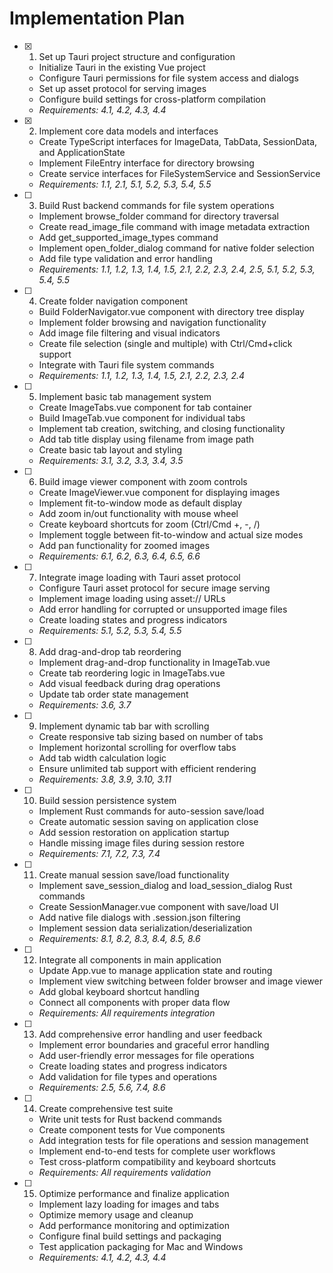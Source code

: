 # Implementation Plan

- [x] 1. Set up Tauri project structure and configuration
  - Initialize Tauri in the existing Vue project
  - Configure Tauri permissions for file system access and dialogs
  - Set up asset protocol for serving images
  - Configure build settings for cross-platform compilation
  - _Requirements: 4.1, 4.2, 4.3, 4.4_

- [x] 2. Implement core data models and interfaces
  - Create TypeScript interfaces for ImageData, TabData, SessionData, and ApplicationState
  - Implement FileEntry interface for directory browsing
  - Create service interfaces for FileSystemService and SessionService
  - _Requirements: 1.1, 2.1, 5.1, 5.2, 5.3, 5.4, 5.5_

- [ ] 3. Build Rust backend commands for file system operations
  - Implement browse_folder command for directory traversal
  - Create read_image_file command with image metadata extraction
  - Add get_supported_image_types command
  - Implement open_folder_dialog command for native folder selection
  - Add file type validation and error handling
  - _Requirements: 1.1, 1.2, 1.3, 1.4, 1.5, 2.1, 2.2, 2.3, 2.4, 2.5, 5.1, 5.2, 5.3, 5.4, 5.5_

- [ ] 4. Create folder navigation component
  - Build FolderNavigator.vue component with directory tree display
  - Implement folder browsing and navigation functionality
  - Add image file filtering and visual indicators
  - Create file selection (single and multiple) with Ctrl/Cmd+click support
  - Integrate with Tauri file system commands
  - _Requirements: 1.1, 1.2, 1.3, 1.4, 1.5, 2.1, 2.2, 2.3, 2.4_

- [ ] 5. Implement basic tab management system
  - Create ImageTabs.vue component for tab container
  - Build ImageTab.vue component for individual tabs
  - Implement tab creation, switching, and closing functionality
  - Add tab title display using filename from image path
  - Create basic tab layout and styling
  - _Requirements: 3.1, 3.2, 3.3, 3.4, 3.5_

- [ ] 6. Build image viewer component with zoom controls
  - Create ImageViewer.vue component for displaying images
  - Implement fit-to-window mode as default display
  - Add zoom in/out functionality with mouse wheel
  - Create keyboard shortcuts for zoom (Ctrl/Cmd +, -, /)
  - Implement toggle between fit-to-window and actual size modes
  - Add pan functionality for zoomed images
  - _Requirements: 6.1, 6.2, 6.3, 6.4, 6.5, 6.6_

- [ ] 7. Integrate image loading with Tauri asset protocol
  - Configure Tauri asset protocol for secure image serving
  - Implement image loading using asset:// URLs
  - Add error handling for corrupted or unsupported image files
  - Create loading states and progress indicators
  - _Requirements: 5.1, 5.2, 5.3, 5.4, 5.5_

- [ ] 8. Add drag-and-drop tab reordering
  - Implement drag-and-drop functionality in ImageTab.vue
  - Create tab reordering logic in ImageTabs.vue
  - Add visual feedback during drag operations
  - Update tab order state management
  - _Requirements: 3.6, 3.7_

- [ ] 9. Implement dynamic tab bar with scrolling
  - Create responsive tab sizing based on number of tabs
  - Implement horizontal scrolling for overflow tabs
  - Add tab width calculation logic
  - Ensure unlimited tab support with efficient rendering
  - _Requirements: 3.8, 3.9, 3.10, 3.11_

- [ ] 10. Build session persistence system
  - Implement Rust commands for auto-session save/load
  - Create automatic session saving on application close
  - Add session restoration on application startup
  - Handle missing image files during session restore
  - _Requirements: 7.1, 7.2, 7.3, 7.4_

- [ ] 11. Create manual session save/load functionality
  - Implement save_session_dialog and load_session_dialog Rust commands
  - Create SessionManager.vue component with save/load UI
  - Add native file dialogs with .session.json filtering
  - Implement session data serialization/deserialization
  - _Requirements: 8.1, 8.2, 8.3, 8.4, 8.5, 8.6_

- [ ] 12. Integrate all components in main application
  - Update App.vue to manage application state and routing
  - Implement view switching between folder browser and image viewer
  - Add global keyboard shortcut handling
  - Connect all components with proper data flow
  - _Requirements: All requirements integration_

- [ ] 13. Add comprehensive error handling and user feedback
  - Implement error boundaries and graceful error handling
  - Add user-friendly error messages for file operations
  - Create loading states and progress indicators
  - Add validation for file types and operations
  - _Requirements: 2.5, 5.6, 7.4, 8.6_

- [ ] 14. Create comprehensive test suite
  - Write unit tests for Rust backend commands
  - Create component tests for Vue components
  - Add integration tests for file operations and session management
  - Implement end-to-end tests for complete user workflows
  - Test cross-platform compatibility and keyboard shortcuts
  - _Requirements: All requirements validation_

- [ ] 15. Optimize performance and finalize application
  - Implement lazy loading for images and tabs
  - Optimize memory usage and cleanup
  - Add performance monitoring and optimization
  - Configure final build settings and packaging
  - Test application packaging for Mac and Windows
  - _Requirements: 4.1, 4.2, 4.3, 4.4_